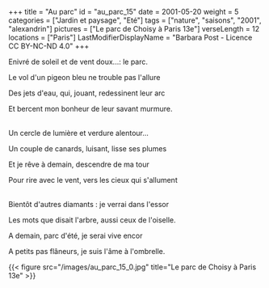 +++
title = "Au parc"
id = "au_parc_15"
date = 2001-05-20
weight = 5
categories = ["Jardin et paysage", "Eté"]
tags = ["nature", "saisons", "2001", "alexandrin"]
pictures = ["Le parc de Choisy à Paris 13e"]
verseLength = 12
locations = ["Paris"]
LastModifierDisplayName = "Barbara Post - Licence CC BY-NC-ND 4.0"
+++

Enivré de soleil et de vent doux...: le parc.

Le vol d'un pigeon bleu ne trouble pas l'allure

Des jets d'eau, qui, jouant, redessinent leur arc

Et bercent mon bonheur de leur savant murmure.

 \
Un cercle de lumière et verdure alentour...

Un couple de canards, luisant, lisse ses plumes

Et je rêve à demain, descendre de ma tour

Pour rire avec le vent, vers les cieux qui s'allument

 \
Bientôt d'autres diamants : je verrai dans l'essor

Les mots que disait l'arbre, aussi ceux de l'oiselle.

A demain, parc d'été, je serai vive encor

A petits pas flâneurs, je suis l'âme à l'ombrelle.

{{< figure src="/images/au_parc_15_0.jpg" title="Le parc de Choisy à Paris 13e" >}}
